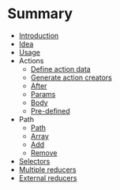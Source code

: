 # Summary

* [Introduction](./docs/intro.md)
* [Idea](./docs/idea.md)
* [Usage](./docs/usage.md)
* Actions
  * [Define action data](./docs/actions.md)
  * [Generate action creators](./docs/generate-actions.md)
  * [After](./docs/after.md)
  * [Params](./docs/params.md)
  * [Body](./docs/body.md)
  * [Pre-defined](./docs/pre-defined.md)
* Path
  * [Path](./docs/path.md)
  * [Array](./docs/array.md)
  * [Add](./docs/array-add.md)
  * [Remove](./docs/array-remove.md)
* [Selectors](./docs/selectors.md)
* [Multiple reducers](./docs/multiple-reducers.md)
* [External reducers](./docs/external.md)  